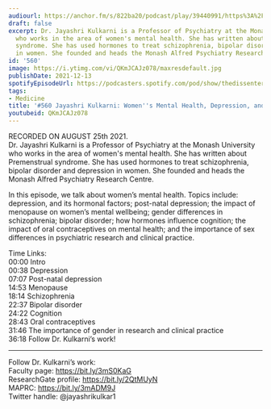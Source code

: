```yaml
---
audiourl: https://anchor.fm/s/822ba20/podcast/play/39440991/https%3A%2F%2Fd3ctxlq1ktw2nl.cloudfront.net%2Fstaging%2F2021-7-27%2F3437f1b3-11d4-ff65-0e0c-96afc24a0af4.m4a
draft: false
excerpt: Dr. Jayashri Kulkarni is a Professor of Psychiatry at the Monash University
  who works in the area of women's mental health. She has written about Premenstrual
  syndrome. She has used hormones to treat schizophrenia, bipolar disorder and depression
  in women. She founded and heads the Monash Alfred Psychiatry Research Centre.
id: '560'
image: https://i.ytimg.com/vi/QKmJCAJz078/maxresdefault.jpg
publishDate: 2021-12-13
spotifyEpisodeUrl: https://podcasters.spotify.com/pod/show/thedissenter/episodes/560-Jayashri-Kulkarni-Womens-Mental-Health--Depression--and-Clinical-Research-e16i54v
tags:
- Medicine
title: '#560 Jayashri Kulkarni: Women''s Mental Health, Depression, and Clinical Research'
youtubeid: QKmJCAJz078
---
```

<div class="timelinks">

RECORDED ON AUGUST 25th 2021.  
Dr. Jayashri Kulkarni is a Professor of Psychiatry at the Monash University who works in the area of women's mental health. She has written about Premenstrual syndrome. She has used hormones to treat schizophrenia, bipolar disorder and depression in women. She founded and heads the Monash Alfred Psychiatry Research Centre.

In this episode, we talk about women’s mental health. Topics include: depression, and its hormonal factors; post-natal depression; the impact of menopause on women’s mental wellbeing; gender differences in schizophrenia; bipolar disorder; how hormones influence cognition; the impact of oral contraceptives on mental health; and the importance of sex differences in psychiatric research and clinical practice.

Time Links:  
<time>00:00</time> Intro  
<time>00:38</time> Depression  
<time>07:07</time> Post-natal depression  
<time>14:53</time> Menopause  
<time>18:14</time> Schizophrenia  
<time>22:37</time> Bipolar disorder  
<time>24:22</time> Cognition  
<time>28:43</time> Oral contraceptives  
<time>31:46</time> The importance of gender in research and clinical practice  
<time>36:18</time> Follow Dr. Kulkarni’s work!

---

Follow Dr. Kulkarni’s work:  
Faculty page: https://bit.ly/3mS0KaG  
ResearchGate profile: https://bit.ly/2QtMUyN  
MAPRC: https://bit.ly/3mADM9J  
Twitter handle: @jayashrikulkar1
</div>

